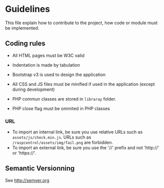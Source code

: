 # Guidelines

This file explain how to contribute to the project, how code or module must be implemented.

## Coding rules

* All HTML pages must be W3C valid
* Indentation is made by tabulation
* Bootstrap v3 is used to design the application
* All CSS and JS files must be minified if used in the application (except during development)

* PHP commun classes are stored in `libraray` folder.
* PHP close flag must be ommited in PHP classes

### URL

* To import an internal link, be sure you use relative URLs such as `assets/js/check.min.js`. URLs such as `/raspcontrol/assets/img/fail.png` are forbidden.
* To import an external link, be sure you use the '//' prefix and not 'http://' or 'https://'.

## Semantic Versionning

See http://semver.org

